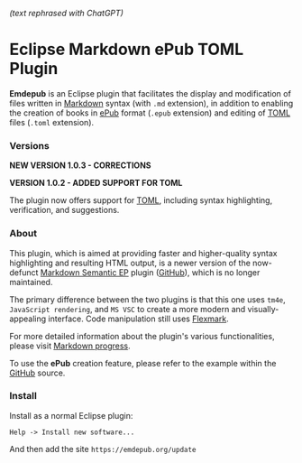 *(text rephrased with ChatGPT)*

# Eclipse Markdown ePub TOML Plugin

**Emdepub** is an Eclipse plugin that facilitates the display and modification of files written in [Markdown](http://daringfireball.net/projects/markdown/syntax) syntax (with `.md` extension), in addition to enabling the creation of books in [ePub](https://en.wikipedia.org/wiki/EPUB) format (`.epub` extension) and editing of [TOML](https://toml.io/en/v1.0.0) files (`.toml` extension).

### Versions

**NEW VERSION 1.0.3 - CORRECTIONS**

**VERSION 1.0.2 - ADDED SUPPORT FOR TOML**

The plugin now offers support for [TOML](https://toml.io/en/v1.0.0), including syntax highlighting, verification, and suggestions.

### About

This plugin, which is aimed at providing faster and higher-quality syntax highlighting and resulting HTML output, is a newer version of the now-defunct [Markdown Semantic EP](http://markdownsemanticep.org) plugin ([GitHub](https://github.com/iuscl-ide/markdownsemanticep)), which is no longer maintained.

The primary difference between the two plugins is that this one uses `tm4e`, `JavaScript rendering`, and `MS VSC` to create a more modern and visually-appealing interface. Code manipulation still uses [Flexmark](https://github.com/vsch/flexmark-java).

For more detailed information about the plugin's various functionalities, please visit [Markdown progress](http://emdepub.org/progress.html).

To use the **ePub** creation feature, please refer to the example within the [GitHub](https://github.com/iuscl-ide/emdepub/tree/main/org.emdepub/emdepub-projects/emdepub-project-test-1/src/main/resources/ePub-samples/THREE_MEN_IN_A_BOAT "THREE_MEN_IN_A_BOAT ePub example") source.

### Install

Install as a normal Eclipse plugin:

``` Eclipse
Help -> Install new software...
```    
    
And then add the site `https://emdepub.org/update`
